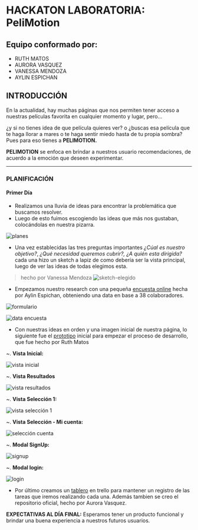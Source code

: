 # HACKATON LABORATORIA: __PeliMotion__

## Equipo conformado por:

+ RUTH MATOS
+ AURORA VASQUEZ
+ VANESSA MENDOZA
+ AYLIN ESPICHAN

## INTRODUCCIÓN

En la actualidad, hay muchas páginas que nos permiten tener acceso a nuestras películas favorita en cualquier momento y lugar, pero...

¿y si no tienes idea de que película quieres ver? o ¿buscas esa película que te haga llorar a mares o te haga sentir miedo hasta de tu propia sombra?
Pues para eso tienes a __PELIMOTION.__

__PELIMOTION__ se enfoca en brindar a nuestros usuario recomendaciones, de acuerdo a la emoción que deseen experimentar.

---

### PLANIFICACIÓN

#### Primer Día

+ Realizamos una lluvia de ideas para encontrar la problemática que buscamos resolver.
+ Luego de esto fuimos escogiendo las ideas que más nos gustaban, colocándolas en nuestra pizarra.

![planes](assets/docs/primer-dia-planes.jpg)

+ Una vez establecidas las tres preguntas importantes *¿Cúal es nuestro objetivo?*, *¿Qué necesidad queremos cubrir?, ¿A quién  esta dirigida?* cada una hizo un sketch a lapiz de como debería ser la vista principal, luego de ver las ideas de todas elegimos esta.

> hecho por Vanessa Mendoza
![sketch-elegido](assets/docs/sketch-elegido.jpg)

+ Empezamos nuestro research con una pequeña [encuesta online][encuesta] hecha por Aylin Espichan, obteniendo una data en base a 38 colaboradores.

[encuesta]: https://goo.gl/forms/zQ277pSoObRqNnjy1

![formulario](assets/docs/formulario.png)

![data encuesta](assets/docs/data-encuesta.png)

+ Con nuestras ideas en orden y una imagen inicial de nuestra página, lo siguiente fue el [prototipo][prototipo] inicial para empezar el proceso de desarrollo, que fue hecho por Ruth Matos

[prototipo]: https://share.proto.io/J0Q4QI/

~. __Vista Inicial:__

![vista inicial](assets/docs/prototipo/vista-inicial.png)

~. __Vista Resultados__

![vista resultados](assets/docs/prototipo/vista-resultado.png)

~. __Vista Selección 1:__

![vista selección 1](assets/docs/prototipo/vista-seleccion-1.png)

~. __Vista Selección - Mi cuenta:__

![selección cuenta](assets/docs/prototipo/vista-seleccion-mi-cuenta.png)

~. __Modal SignUp:__

![signup](assets/docs/prototipo/modal-signup.png)

~. __Modal login:__

![login](assets/docs/prototipo/modal-login.png)

+ Por último creamos un [tablero][trello] en trello para mantener un registro de las tareas que iremos realizando cada una. Además tambien se creo el repositorio oficial, hecho por Aurora Vasquez.

[trello]: https://trello.com/b/zDPbf5a3/plan-de-acciones-hackaton

__EXPECTATIVAS AL DÍA FINAL:__ Esperamos tener un producto funcional y brindar una buena experiencia a nuestros futuros usuarios.
